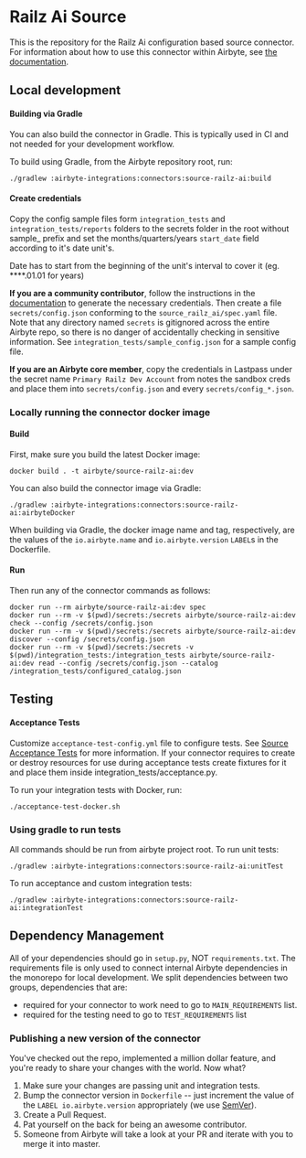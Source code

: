 # Railz Ai Source

This is the repository for the Railz Ai configuration based source connector.
For information about how to use this connector within Airbyte, see [the documentation](https://docs.airbyte.com/integrations/sources/railz-ai).

## Local development

#### Building via Gradle
You can also build the connector in Gradle. This is typically used in CI and not needed for your development workflow.

To build using Gradle, from the Airbyte repository root, run:
```
./gradlew :airbyte-integrations:connectors:source-railz-ai:build
```

#### Create credentials
Copy the config sample files form `integration_tests` and `integration_tests/reports` 
folders to the secrets folder in the root without sample_ prefix and set the 
months/quarters/years `start_date` field according to it's date unit's.

Date has to start from the beginning of the unit's interval to cover it (eg. ****.01.01 for years)

**If you are a community contributor**, follow the instructions in the [documentation](https://docs.airbyte.com/integrations/sources/railz-ai)
to generate the necessary credentials. Then create a file `secrets/config.json` conforming to the `source_railz_ai/spec.yaml` file.
Note that any directory named `secrets` is gitignored across the entire Airbyte repo, so there is no danger of accidentally checking in sensitive information.
See `integration_tests/sample_config.json` for a sample config file.

**If you are an Airbyte core member**, copy the credentials in Lastpass under the secret name `Primary Railz Dev Account` from notes the sandbox creds 
and place them into `secrets/config.json` and every `secrets/config_*.json`.

### Locally running the connector docker image

#### Build
First, make sure you build the latest Docker image:
```
docker build . -t airbyte/source-railz-ai:dev
```

You can also build the connector image via Gradle:
```
./gradlew :airbyte-integrations:connectors:source-railz-ai:airbyteDocker
```
When building via Gradle, the docker image name and tag, respectively, are the values of the `io.airbyte.name` and `io.airbyte.version` `LABEL`s in
the Dockerfile.

#### Run
Then run any of the connector commands as follows:
```
docker run --rm airbyte/source-railz-ai:dev spec
docker run --rm -v $(pwd)/secrets:/secrets airbyte/source-railz-ai:dev check --config /secrets/config.json
docker run --rm -v $(pwd)/secrets:/secrets airbyte/source-railz-ai:dev discover --config /secrets/config.json
docker run --rm -v $(pwd)/secrets:/secrets -v $(pwd)/integration_tests:/integration_tests airbyte/source-railz-ai:dev read --config /secrets/config.json --catalog /integration_tests/configured_catalog.json
```
## Testing

#### Acceptance Tests
Customize `acceptance-test-config.yml` file to configure tests. See [Source Acceptance Tests](https://docs.airbyte.com/connector-development/testing-connectors/source-acceptance-tests-reference) for more information.
If your connector requires to create or destroy resources for use during acceptance tests create fixtures for it and place them inside integration_tests/acceptance.py.

To run your integration tests with Docker, run:
```
./acceptance-test-docker.sh
```

### Using gradle to run tests
All commands should be run from airbyte project root.
To run unit tests:
```
./gradlew :airbyte-integrations:connectors:source-railz-ai:unitTest
```
To run acceptance and custom integration tests:
```
./gradlew :airbyte-integrations:connectors:source-railz-ai:integrationTest
```

## Dependency Management
All of your dependencies should go in `setup.py`, NOT `requirements.txt`. The requirements file is only used to connect internal Airbyte dependencies in the monorepo for local development.
We split dependencies between two groups, dependencies that are:
* required for your connector to work need to go to `MAIN_REQUIREMENTS` list.
* required for the testing need to go to `TEST_REQUIREMENTS` list

### Publishing a new version of the connector
You've checked out the repo, implemented a million dollar feature, and you're ready to share your changes with the world. Now what?
1. Make sure your changes are passing unit and integration tests.
1. Bump the connector version in `Dockerfile` -- just increment the value of the `LABEL io.airbyte.version` appropriately (we use [SemVer](https://semver.org/)).
1. Create a Pull Request.
1. Pat yourself on the back for being an awesome contributor.
1. Someone from Airbyte will take a look at your PR and iterate with you to merge it into master.
